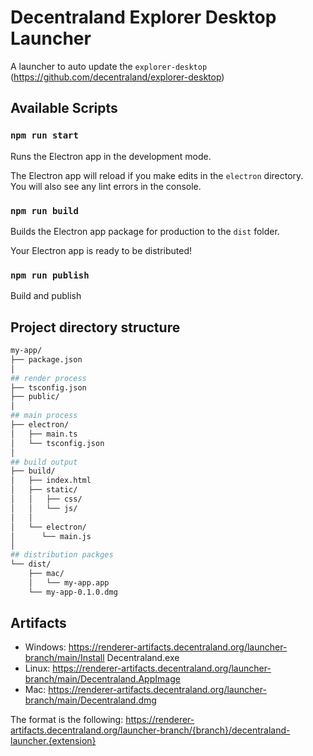 # Decentraland Explorer Desktop Launcher

A launcher to auto update the `explorer-desktop` (https://github.com/decentraland/explorer-desktop)

## Available Scripts

### `npm run start`

Runs the Electron app in the development mode.

The Electron app will reload if you make edits in the `electron` directory.<br>
You will also see any lint errors in the console.

### `npm run build`

Builds the Electron app package for production to the `dist` folder.

Your Electron app is ready to be distributed!

### `npm run publish`

Build and publish

## Project directory structure

```bash
my-app/
├── package.json
│
## render process
├── tsconfig.json
├── public/
│
## main process
├── electron/
│   ├── main.ts
│   └── tsconfig.json
│
## build output
├── build/
│   ├── index.html
│   ├── static/
│   │   ├── css/
│   │   └── js/
│   │
│   └── electron/
│      └── main.js
│
## distribution packges
└── dist/
    ├── mac/
    │   └── my-app.app
    └── my-app-0.1.0.dmg
```

## Artifacts

- Windows: https://renderer-artifacts.decentraland.org/launcher-branch/main/Install Decentraland.exe
- Linux: https://renderer-artifacts.decentraland.org/launcher-branch/main/Decentraland.AppImage
- Mac: https://renderer-artifacts.decentraland.org/launcher-branch/main/Decentraland.dmg

The format is the following: https://renderer-artifacts.decentraland.org/launcher-branch/{branch}/decentraland-launcher.{extension}